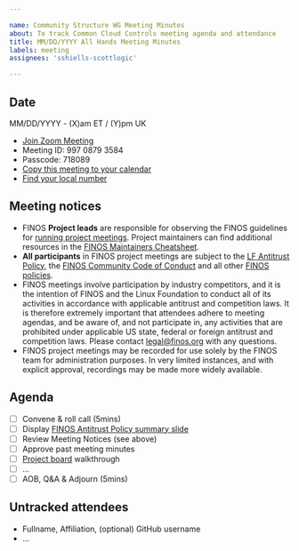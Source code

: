 ```yaml
---

name: Community Structure WG Meeting Minutes
about: To track Common Cloud Controls meeting agenda and attendance
title: MM/DD/YYYY All Hands Meeting Minutes
labels: meeting
assignees: 'sshiells-scottlogic'

---
```


## Date

MM/DD/YYYY - (X)am ET / (Y)pm UK

- [Join Zoom Meeting](https://zoom.us/j/99708793584)
- Meeting ID: 997 0879 3584
- Passcode: 718089
- [Copy this meeting to your calendar](calendar.finos.org)
- [Find your local number](https://zoom.us/u/abu2VMzm1v)

## Meeting notices

- FINOS **Project leads** are responsible for observing the FINOS guidelines for [running project meetings](https://community.finos.org/docs/governance/meeting-procedures/). Project maintainers can find additional resources in the [FINOS Maintainers Cheatsheet](https://community.finos.org/docs/finos-maintainers-cheatsheet).
- **All participants** in FINOS project meetings are subject to the [LF Antitrust Policy](https://www.linuxfoundation.org/antitrust-policy/), the [FINOS Community Code of Conduct](https://community.finos.org/docs/governance/code-of-conduct) and all other [FINOS policies](https://community.finos.org/docs/governance/#policies).
- FINOS meetings involve participation by industry competitors, and it is the intention of FINOS and the Linux Foundation to conduct all of its activities in accordance with applicable antitrust and competition laws. It is therefore extremely important that attendees adhere to meeting agendas, and be aware of, and not participate in, any activities that are prohibited under applicable US state, federal or foreign antitrust and competition laws. Please contact legal@finos.org with any questions.
- FINOS project meetings may be recorded for use solely by the FINOS team for administration purposes. In very limited instances, and with explicit approval, recordings may be made more widely available.

## Agenda
- [ ] Convene & roll call (5mins)
- [ ] Display [FINOS Antitrust Policy summary slide](https://community.finos.org/Compliance-Slides/Antitrust-Compliance-Slide.pdf) 
- [ ] Review Meeting Notices (see above)
- [ ] Approve past meeting minutes
- [ ] [Project board](https://github.com/orgs/finos/projects/78/views/12) walkthrough
- [ ] ...
- [ ] AOB, Q&A & Adjourn (5mins)

## Untracked attendees
- Fullname, Affiliation, (optional) GitHub username
- ...
